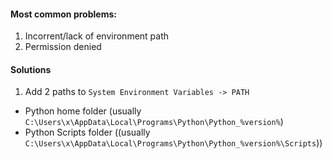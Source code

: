 #### Most common problems:
1) Incorrent/lack of environment path
2) Permission denied

#### Solutions
1) Add 2 paths to `System Environment Variables -> PATH`
- Python home folder (usually `C:\Users\x\AppData\Local\Programs\Python\Python_%version%`)
- Python Scripts folder ((usually `C:\Users\x\AppData\Local\Programs\Python\Python_%version%\Scripts`))
